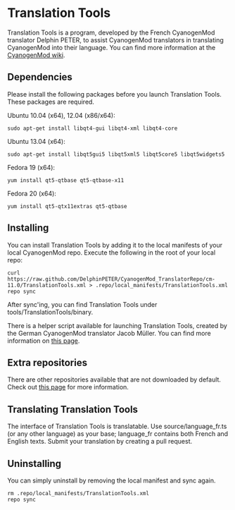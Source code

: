 Translation Tools
=================

Translation Tools is a program, developed by the French CyanogenMod translator Delphin PETER, to assist CyanogenMod translators in translating CyanogenMod into their language. You can find more information at the [CyanogenMod wiki](http://wiki.cyanogenmod.org/w/Doc:_Translation_Tool).

Dependencies
------------

Please install the following packages before you launch Translation Tools. These packages are required.

Ubuntu 10.04 (x64), 12.04 (x86/x64):

    sudo apt-get install libqt4-gui libqt4-xml libqt4-core

Ubuntu 13.04 (x64):

    sudo apt-get install libqt5gui5 libqt5xml5 libqt5core5 libqt5widgets5

Fedora 19 (x64):

    yum install qt5-qtbase qt5-qtbase-x11

Fedora 20 (x64):

    yum install qt5-qtx11extras qt5-qtbase

Installing
----------

You can install Translation Tools by adding it to the local manifests of your local CyanogenMod repo. Execute the following in the root of your local repo:

    curl https://raw.github.com/DelphinPETER/CyanogenMod_TranslatorRepo/cm-11.0/TranslationTools.xml > .repo/local_manifests/TranslationTools.xml
    repo sync

After sync'ing, you can find Translation Tools under tools/TranslationTools/binary.

There is a helper script available for launching Translation Tools, created by the German CyanogenMod translator Jacob Müller. You can find more information on [this page](https://github.com/jackmu95/tt).

Extra repositories
------------------

There are other repositories available that are not downloaded by default. Check out [this page](https://github.com/DelphinPETER/CyanogenMod_TranslatorRepo) for more information.

Translating Translation Tools
-----------------------------

The interface of Translation Tools is translatable. Use source/language_fr.ts (or any other language) as your base; language_fr contains both French and English texts. Submit your translation by creating a pull request.

Uninstalling
------------

You can simply uninstall by removing the local manifest and sync again.

    rm .repo/local_manifests/TranslationTools.xml
    repo sync
